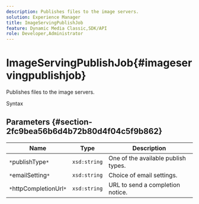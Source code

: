 ```yaml
---
description: Publishes files to the image servers.
solution: Experience Manager
title: ImageServingPublishJob
feature: Dynamic Media Classic,SDK/API
role: Developer,Administrator
---
```


# ImageServingPublishJob{#imageservingpublishjob}

Publishes files to the image servers.

 Syntax 

## Parameters {#section-2fc9bea56b6d4b72b80d4f04c5f9b862}

|  Name  | Type  | Description  |
|---|---|---|
|  `*`publishType`*`  | `xsd:string`  | One of the available publish types.  |
|  `*`emailSetting`*`  | `xsd:string`  | Choice of email settings.  |
|  `*`httpCompletionUrl`*`  | `xsd:string`  | URL to send a completion notice.  |

